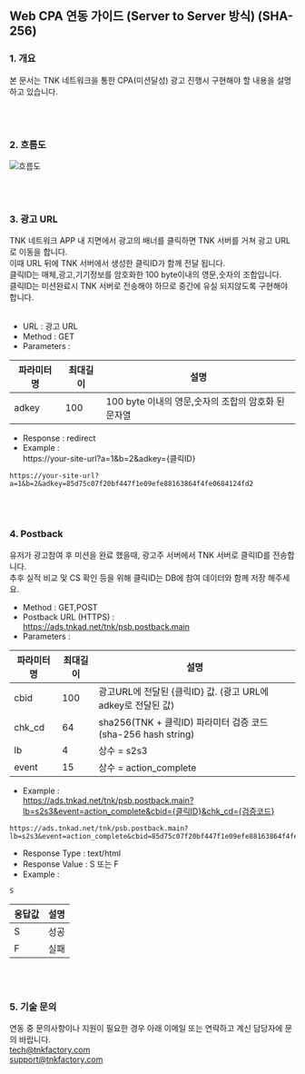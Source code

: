 ## Web CPA 연동 가이드 (Server to Server 방식) (SHA-256)


### 1. 개요

본 문서는 TNK 네트워크을 통한 CPA(미션달성) 광고 진행시 구현해야 할 내용을 설명하고 있습니다.

<br/><br/>



### 2. 흐름도

![흐름도](https://cdn4.tnkfactory.com/tnk/shop/12334.jpg)






<br/><br/>



### 3. 광고 URL 

 TNK 네트워크 APP 내 지면에서 광고의 배너를 클릭하면 TNK 서버를 거쳐 광고 URL로 이동을 합니다.  
 이때 URL 뒤에 TNK 서버에서 생성한 클릭ID가 함께 전달 됩니다.  
 클릭ID는 매체,광고,기기정보를 암호화한 100 byte이내의 영문,숫자의 조합입니다.  
 클릭ID는 미션완료시 TNK 서버로 전송해야 하므로 중간에 유실 되지않도록 구현해야 합니다.  
  <br/> 
- URL : 광고 URL
- Method : GET
- Parameters :  

| 파라미터 명 | 최대길이 | 설명 |
| --- | --- | --- |
| adkey | 100 | 100 byte 이내의 영문,숫자의 조합의 암호화 된 문자열 |

- Response : redirect
- Example :  
https://your-site-url?a=1&b=2&adkey={클릭ID} 
```
https://your-site-url?a=1&b=2&adkey=85d75c07f20bf447f1e09efe88163864f4fe0684124fd2
```
<br/><br/>

### 4. Postback 

 유저가 광고참여 후 미션을 완료 했을때, 광고주 서버에서 TNK 서버로 클릭ID를 전송합니다.  
 추후 실적 비교 및 CS 확인 등을 위해 클릭ID는 DB에 참여 데이터와 함께 저장 해주세요.
<br/>

- Method : GET,POST
- Postback URL (HTTPS) :  
https://ads.tnkad.net/tnk/psb.postback.main  
- Parameters :  

| 파라미터 명 | 최대길이 | 설명 |
| --- | --- | --- |
| cbid | 100 | 광고URL에 전달된 {클릭ID} 값. (광고 URL에 adkey로 전달된 값) |
| chk\_cd | 64 | sha256(TNK + 클릭ID) 파라미터 검증 코드 (sha-256 hash string) |
| lb | 4 | 상수 = s2s3 |
| event | 15 | 상수 = action\_complete |

  
- Example :  
https://ads.tnkad.net/tnk/psb.postback.main?lb=s2s3&event=action_complete&cbid={클릭ID}&chk_cd={검증코드} 
```
https://ads.tnkad.net/tnk/psb.postback.main?lb=s2s3&event=action_complete&cbid=85d75c07f20bf447f1e09efe88163864f4fe0684124fd2&chk_cd=ca3cea5163068cb2e355886f0d12ce3b541f5cff76013c25a496927d25b2ff58  
```

- Response Type : text/html  
- Response Value :  S 또는 F
- Example :    
```
S
```
   
| 응답값 | 설명 |
| --- | --- |
| S | 성공 |
| F | 실패 |

<br/><br/>

### 5. 기술 문의
연동 중 문의사항이나 지원이 필요한 경우 아래 이메일 또는 연락하고 계신 담당자에 문의 바랍니다.  
tech@tnkfactory.com  
support@tnkfactory.com  




